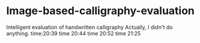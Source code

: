# Image-based-calligraphy-evaluation
Intelligent evaluation of handwritten calligraphy
Actually, I didn't do anything.
time:20:39
time 20:44
time 20:52
time 21:25

